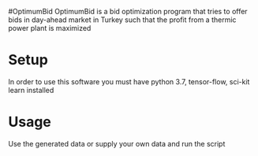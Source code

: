 #OptimumBid
OptimumBid is a bid optimization program that tries to offer bids in day-ahead market in Turkey  such that the profit
from a thermic power plant is maximized
# Setup
In order to use this software you must have python 3.7, tensor-flow, sci-kit learn installed
# Usage
Use the generated data or supply your own data and run the script
